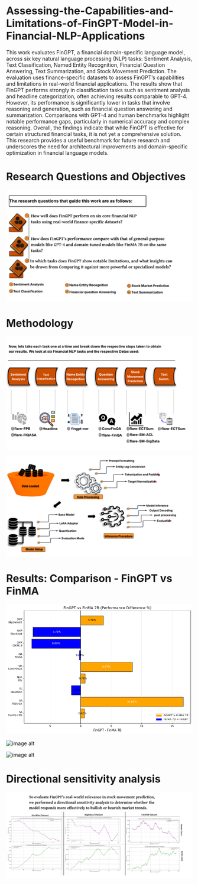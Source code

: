 # Assessing-the-Capabilities-and-Limitations-of-FinGPT-Model-in-Financial-NLP-Applications

This work evaluates FinGPT, a financial domain-specific language model, across six key natural language processing (NLP) tasks: Sentiment Analysis, Text Classification, Named Entity Recognition, Financial Question Answering, Text Summarization, and Stock Movement Prediction. The evaluation uses finance-specific datasets to assess FinGPT’s capabilities and limitations in real-world financial applications. The results show that FinGPT performs strongly in classification tasks such as sentiment analysis and headline categorization, often achieving results comparable to GPT-4. However, its performance is significantly lower in tasks that involve reasoning and generation, such as financial question answering and summarization. Comparisons with GPT-4 and human benchmarks highlight notable performance gaps, particularly in numerical accuracy and complex reasoning. Overall, the findings indicate that while FinGPT is effective for certain structured financial tasks, it is not yet a comprehensive solution. This research provides a useful benchmark for future research and underscores the need for architectural improvements and domain-specific optimization in financial language models.


# Research Questions and Objectives
![image alt](https://github.com/Prud11djagba/Assessing-the-Capabilities-and-Limitations-of-FinGPT-Model-in-Financial-NLP-Applications/blob/46e69a494bb8be07be3a0104fa80dc2a27ca3fdc/Image/thesis%20question.png)

# Methodology

![image alt](https://github.com/Prud11djagba/Assessing-the-Capabilities-and-Limitations-of-FinGPT-Model-in-Financial-NLP-Applications/blob/4a57368c96463043c7c0aa70d9b15bb0ed3b09f0/Image/Blank%20diagram%20(10).png)

![image alt](https://github.com/Prud11djagba/Assessing-the-Capabilities-and-Limitations-of-FinGPT-Model-in-Financial-NLP-Applications/blob/ff73f9b57865879d5aebb5fff438299aeeb98e8f/Image/Copy%20of%20methodology%20(1).png)



# Results: Comparison - FinGPT vs FinMA


![image alt](https://github.com/Prud11djagba/Assessing-the-Capabilities-and-Limitations-of-FinGPT-Model-in-Financial-NLP-Applications/blob/427c92532b119f83dbdb7c430c598a2438caf89d/Image/fingpt%20vs%20finma.png)

![image alt]()

![image alt]()

# Directional sensitivity analysis


![image alt](https://github.com/Prud11djagba/Assessing-the-Capabilities-and-Limitations-of-FinGPT-Model-in-Financial-NLP-Applications/blob/466653943873b378c8b3d9b7958e105f2fed2ce0/Image/SMP%20-%20new%20(1).png)




